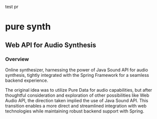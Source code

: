 test pr

# pure synth

## Web API for Audio Synthesis

### Overview
Online synthesizer, harnessing the power of Java Sound API for audio synthesis, tightly integrated with the Spring Framework for a seamless backend experience.

The original idea was to utilize Pure Data for audio capabilities, but after thoughtful consideration and exploration of other possibilities like Web Audio API, the direction taken implied the use of Java Sound API. This transition enables a more direct and streamlined integration with web technologies while maintaining robust backend support with Spring.
